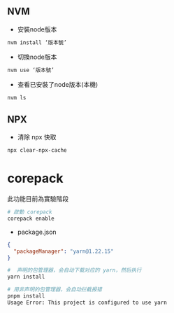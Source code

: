## NVM
- 安裝node版本
```zsh
nvm install ‘版本號’
```

- 切換node版本
```zsh
nvm use ‘版本號’
```

- 查看已安裝了node版本(本機)
```zsh
nvm ls
```

## NPX
- 清除 npx 快取
```zsh
npx clear-npx-cache
```

# corepack
此功能目前為實驗階段
```zsh
# 啟動 corepack
corepack enable
```

- package.json
```json
{
  "packageManager": "yarn@1.22.15"
}
```

```zsh
#  声明的包管理器，会自动下载对应的 yarn，然后执行
yarn install

# 用非声明的包管理器，会自动拦截报错
pnpm install
Usage Error: This project is configured to use yarn
```


